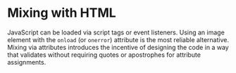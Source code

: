 # Mixing with HTML
JavaScript can be loaded via script tags or event listeners. Using an image element with the `onload` (or `onerror`) attribute is the most reliable alternative.  
Mixing via attributes introduces the incentive of designing the code in a way that validates without requiring quotes or apostrophes for attribute assignments.
